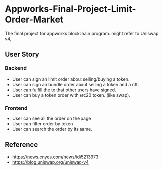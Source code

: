 # Appworks-Final-Project-Limit-Order-Market
The final project for appworks blockchain program.
might refer to Uniswap v4,
## User Story
### Backend
- User can sign an limit order about selling/buying a token.
- User can sign an bundle order about selling a token and a nft.
- User can fulfill the tx that other users have signed. 
- User can buy a token order with erc20 token. (like swap).
### Frontend 
- User can see all the order on the page 
- User can filter order by token 
- User can search the order by its name.


## Reference 
- https://news.cnyes.com/news/id/5213973
- https://blog.uniswap.org/uniswap-v4
